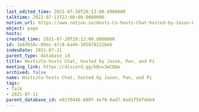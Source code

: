 ```yaml
---
last_edited_time: 2021-07-20T20:13:00.0000000
talktime: 2021-07-11T22:00:00.0000000
notion_url: https://www.notion.so/Hosts-Co-hosts-Chat-hosted-by-Jason-Pan-and-Pi-3a8d916c89ec47c8ba4b305878222beb
object: page
hosts: 
created_time: 2021-07-20T20:13:00.0000000
id: 3a8d916c-89ec-47c8-ba4b-305878222beb
indexDate: 2021-07-11
parent_type: database_id
title: Hosts/Co-hosts Chat, hosted by Jason, Pan, and Pi
meeting_link: https://discord.gg/bBuv3mCQQe
archived: false
name: Hosts/Co-hosts Chat, hosted by Jason, Pan, and Pi
tags:
- Talk
- 2021-07-11
parent_database_id: e9339446-880f-4ef0-8ad7-8ad1f507dded
---
```





